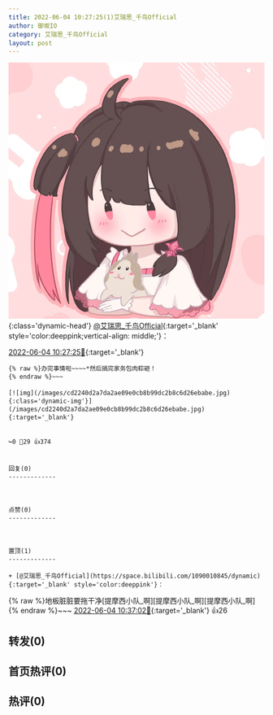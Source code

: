 ```yaml
---
title: 2022-06-04 10:27:25(1)艾瑞思_千鸟Official
author: 御坂IO
category: 艾瑞思_千鸟Official
layout: post
---
```


![img](/images/7e08840c56f251de28bdf766b647bd5fe9a5d50a.jpg){:class='dynamic-head'}
[@艾瑞思_千鸟Official](https://space.bilibili.com/1090010845/dynamic){:target='_blank' style='color:deeppink;vertical-align: middle;'}：

[2022-06-04 10:27:25🔗](https://t.bilibili.com/667743912780103731){:target='_blank'}

~~~
{% raw %}办完事情啦~~~~*然后搞完家务包肉粽砸！
{% endraw %}~~~

[![img](/images/cd2240d2a7da2ae09e0cb8b99dc2b8c6d26ebabe.jpg){:class='dynamic-img'}](/images/cd2240d2a7da2ae09e0cb8b99dc2b8c6d26ebabe.jpg){:target='_blank'}


↪️0 💬29 👍374


回复(0)
-------------



点赞(0)
-------------



置顶(1)
-------------

+ [@艾瑞思_千鸟Official](https://space.bilibili.com/1090010845/dynamic){:target='_blank' style='color:deeppink'}：
~~~
{% raw %}地板脏脏要拖干净[提摩西小队_啊][提摩西小队_啊][提摩西小队_啊]
{% endraw %}~~~
[2022-06-04 10:37:02🔗](https://t.bilibili.com/667743912780103731#reply115505943360){:target='_blank'} 👍26


转发(0)
-------------



首页热评(0)
-------------



热评(0)
-------------




